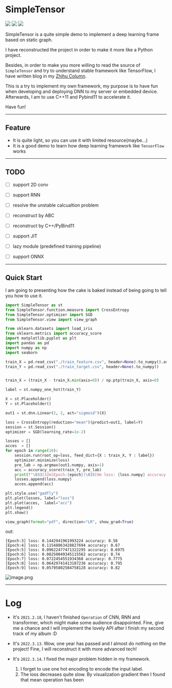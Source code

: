 # SimpleTensor

[![](https://img.shields.io/badge/SimpleTensor-Demo-brightgreen)](https://github.com/LSTM-Kirigaya/SimpleTensor) [![](https://img.shields.io/badge/Python-v3.7-blue)](https://github.com/LSTM-Kirigaya/SimpleTensor) [![](https://img.shields.io/badge/AI-framework-yellow)](https://github.com/LSTM-Kirigaya/SimpleTensor)

SimpleTensor is a quite simple demo to implement a deep learning frame based on static graph.


I have reconstructed the project in order to make it more like a Python project. 

Besides, in order to make you more willing to read the source of `SimpleTensor` and try to understand stable framework like TensorFlow, I have written blog in my [Zhihu Column](https://www.zhihu.com/column/c_1486851133511995393).

This is a try to implement my own framework, my purpose is to have fun when developing and deploying DNN to my server or embedded device. Afterwards, I am to use C++11 and Pybind11 to accelerate it.

Have fun!


---

## Feature

- It is quite light, so you can use it with limited resource(maybe...)
- It is a good demo to learn how deep learning framework like `TensorFlow` works

---

## TODO

- [ ] support 2D conv
- [ ] support RNN
- [ ] resolve the unstable calcualtion problem
- [ ] reconstruct by ABC
- [ ] reconstruct by C++/PyBind11
- [ ] support JIT
- [ ] lazy module (predefined training pipeline)
- [ ] support ONNX



---

## Quick Start

I am going to presenting how the cake is baked instead of being going to tell you how to use it.

```python
import SimpleTensor as st
from SimpleTensor.function.measure import CrossEntropy
from SimpleTensor.optimizer import SGD
from SimpleTensor.view import view_graph

from sklearn.datasets import load_iris
from sklearn.metrics import accuracy_score
import matplotlib.pyplot as plt
import pandas as pd
import numpy as np
import seaborn

train_X = pd.read_csv("./train_feature.csv", header=None).to_numpy().astype("float32")
train_Y = pd.read_csv("./train_target.csv", header=None).to_numpy()


train_X = (train_X - train_X.min(axis=0)) / np.ptp(train_X, axis=0) 

label = st.numpy_one_hot(train_Y)

X = st.Placeholder()
Y = st.Placeholder()

out1 = st.dnn.Linear(2, 2, act="sigmoid")(X)

loss = CrossEntropy(reduction="mean")(predict=out1, label=Y)
session = st.Session()
optimizer = SGD(learning_rate=1e-2)

losses = []
acces  = []
for epoch in range(10):
    session.run(root_op=loss, feed_dict={X : train_X, Y : label})
    optimizer.minimize(loss)
    pre_lab = np.argmax(out1.numpy, axis=1)
    acc = accuracy_score(train_Y, pre_lab)
    print(f"\033[32m[Epoch:{epoch}]\033[0m loss: {loss.numpy} accuracy: {acc}")
    losses.append(loss.numpy)
    acces.append(acc)

plt.style.use("gadfly")
plt.plot(losses, label="loss")
plt.plot(acces,  label="acc")
plt.legend()
plt.show()

view_graph(format="pdf", direction="LR", show_grad=True)
```

out:
```
[Epoch:3] loss: 0.1442941961993224 accuracy: 0.58
[Epoch:4] loss: 0.11548863428827694 accuracy: 0.67
[Epoch:5] loss: 0.09622477471322295 accuracy: 0.6975
[Epoch:6] loss: 0.08250049345115562 accuracy: 0.74
[Epoch:7] loss: 0.0722454551934368 accuracy: 0.7775
[Epoch:8] loss: 0.06429741413187236 accuracy: 0.795
[Epoch:9] loss: 0.05795802584758128 accuracy: 0.82
```
![image.png](https://s2.loli.net/2022/03/14/HNZhVcCPx7qM2il.png)


---


# Log
- It's `2021.2.18`, I haven't finished `Operation` of CNN, RNN and transformer, which might make some audience disappointed. Fine, give me a chance and I will implement the lovely API after I finish my second track of my album :D

- It's `2022.3.13`. Wow, one year has passed and I almost do nothing on the project! Fine, I will reconstruct it with more advanced tech!

- It's `2022.3.14`. I fixed the major problem hidden in my framework. 
    1. I forget to use one hot encoding to encode the input label.
    2. The loss decreases quite slow. By visualization gradient then I found that mean operation has been  